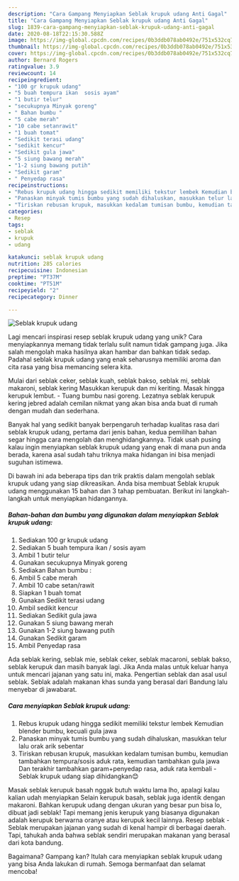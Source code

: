 ```yaml
---
description: "Cara Gampang Menyiapkan Seblak krupuk udang Anti Gagal"
title: "Cara Gampang Menyiapkan Seblak krupuk udang Anti Gagal"
slug: 1839-cara-gampang-menyiapkan-seblak-krupuk-udang-anti-gagal
date: 2020-08-18T22:15:30.588Z
image: https://img-global.cpcdn.com/recipes/0b3ddb078ab0492e/751x532cq70/seblak-krupuk-udang-foto-resep-utama.jpg
thumbnail: https://img-global.cpcdn.com/recipes/0b3ddb078ab0492e/751x532cq70/seblak-krupuk-udang-foto-resep-utama.jpg
cover: https://img-global.cpcdn.com/recipes/0b3ddb078ab0492e/751x532cq70/seblak-krupuk-udang-foto-resep-utama.jpg
author: Bernard Rogers
ratingvalue: 3.9
reviewcount: 14
recipeingredient:
- "100 gr krupuk udang"
- "5 buah tempura ikan  sosis ayam"
- "1 butir telur"
- "secukupnya Minyak goreng"
- " Bahan bumbu "
- "5 cabe merah"
- "10 cabe setanrawit"
- "1 buah tomat"
- "Sedikit terasi udang"
- "sedikit kencur"
- "Sedikit gula jawa"
- "5 siung bawang merah"
- "1-2 siung bawang putih"
- "Sedikit garam"
- " Penyedap rasa"
recipeinstructions:
- "Rebus krupuk udang hingga sedikit memiliki tekstur lembek Kemudian blender bumbu, kecuali gula jawa"
- "Panaskan minyak tumis bumbu yang sudah dihaluskan, masukkan telur lalu orak arik sebentar"
- "Tiriskan rebusan krupuk, masukkan kedalam tumisan bumbu, kemudian tambahkan tempura/sosis aduk rata, kemudian tambahkan gula jawa Dan terakhir tambahkan garam+penyedap rasa, aduk rata kembali - Seblak krupuk udang siap dihidangkan😊"
categories:
- Resep
tags:
- seblak
- krupuk
- udang

katakunci: seblak krupuk udang 
nutrition: 285 calories
recipecuisine: Indonesian
preptime: "PT37M"
cooktime: "PT51M"
recipeyield: "2"
recipecategory: Dinner

---
```



![Seblak krupuk udang](https://img-global.cpcdn.com/recipes/0b3ddb078ab0492e/751x532cq70/seblak-krupuk-udang-foto-resep-utama.jpg)

Lagi mencari inspirasi resep seblak krupuk udang yang unik? Cara menyiapkannya memang tidak terlalu sulit namun tidak gampang juga. Jika salah mengolah maka hasilnya akan hambar dan bahkan tidak sedap. Padahal seblak krupuk udang yang enak seharusnya memiliki aroma dan cita rasa yang bisa memancing selera kita.

Mulai dari seblak ceker, seblak kuah, seblak bakso, seblak mi, seblak makaroni, seblak kering Masukkan kerupuk dan mi keriting. Masak hingga kerupuk lembut. - Tuang bumbu nasi goreng. Lezatnya seblak kerupuk kering jebred adalah cemilan nikmat yang akan bisa anda buat di rumah dengan mudah dan sederhana.

Banyak hal yang sedikit banyak berpengaruh terhadap kualitas rasa dari seblak krupuk udang, pertama dari jenis bahan, kedua pemilihan bahan segar hingga cara mengolah dan menghidangkannya. Tidak usah pusing kalau ingin menyiapkan seblak krupuk udang yang enak di mana pun anda berada, karena asal sudah tahu triknya maka hidangan ini bisa menjadi suguhan istimewa.


Di bawah ini ada beberapa tips dan trik praktis dalam mengolah seblak krupuk udang yang siap dikreasikan. Anda bisa membuat Seblak krupuk udang menggunakan 15 bahan dan 3 tahap pembuatan. Berikut ini langkah-langkah untuk menyiapkan hidangannya.

<!--inarticleads1-->

##### Bahan-bahan dan bumbu yang digunakan dalam menyiapkan Seblak krupuk udang:

1. Sediakan 100 gr krupuk udang
1. Sediakan 5 buah tempura ikan / sosis ayam
1. Ambil 1 butir telur
1. Gunakan secukupnya Minyak goreng
1. Sediakan  Bahan bumbu :
1. Ambil 5 cabe merah
1. Ambil 10 cabe setan/rawit
1. Siapkan 1 buah tomat
1. Gunakan Sedikit terasi udang
1. Ambil sedikit kencur
1. Sediakan Sedikit gula jawa
1. Gunakan 5 siung bawang merah
1. Gunakan 1-2 siung bawang putih
1. Gunakan Sedikit garam
1. Ambil  Penyedap rasa


Ada seblak kering, seblak mie, seblak ceker, seblak macaroni, seblak bakso, seblak kerupuk dan masih banyak lagi. Jika Anda malas untuk keluar hanya untuk mencari jajanan yang satu ini, maka. Pengertian seblak dan asal usul seblak. Seblak adalah makanan khas sunda yang berasal dari Bandung lalu menyebar di jawabarat. 

<!--inarticleads2-->

##### Cara menyiapkan Seblak krupuk udang:

1. Rebus krupuk udang hingga sedikit memiliki tekstur lembek Kemudian blender bumbu, kecuali gula jawa
1. Panaskan minyak tumis bumbu yang sudah dihaluskan, masukkan telur lalu orak arik sebentar
1. Tiriskan rebusan krupuk, masukkan kedalam tumisan bumbu, kemudian tambahkan tempura/sosis aduk rata, kemudian tambahkan gula jawa Dan terakhir tambahkan garam+penyedap rasa, aduk rata kembali - Seblak krupuk udang siap dihidangkan😊


Masak seblak kerupuk basah nggak butuh waktu lama lho, apalagi kalau kalian udah menyiapkan Selain kerupuk basah, seblak juga identik dengan makaroni. Bahkan kerupuk udang dengan ukuran yang besar pun bisa lo, dibuat jadi seblak! Tapi memang jenis kerupuk yang biasanya digunakan adalah kerupuk berwarna oranye atau kerupuk kecil lainnya. Resep seblak - Seblak merupakan jajanan yang sudah di kenal hampir di berbagai daerah. Tapi, tahukah anda bahwa seblak sendiri merupakan makanan yang berasal dari kota bandung. 

Bagaimana? Gampang kan? Itulah cara menyiapkan seblak krupuk udang yang bisa Anda lakukan di rumah. Semoga bermanfaat dan selamat mencoba!
